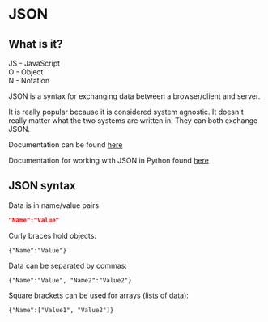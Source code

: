 # JSON

## What is it?

JS - JavaScript <br>
O - Object <br>
N - Notation

JSON is a syntax for exchanging data between a browser/client and server.

It is really popular because it is considered system agnostic. It doesn't really matter what the two systems are written in. They can both exchange JSON.

Documentation can be found [here]([https://www.json.org/)

Documentation for working with JSON in Python found
[here](https://docs.pthon.org/3/library/json.html)

## JSON syntax

Data is in name/value pairs

```JSON
"Name":"Value"
```

Curly braces hold objects:

```
{"Name":"Value"}
```

Data can be separated by commas:

```
{"Name":"Value", "Name2":"Value2"}
```

Square brackets can be used for arrays (lists of data):

```
{"Name":["Value1", "Value2"]}
```
